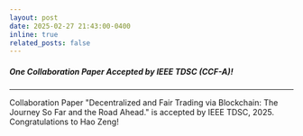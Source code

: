 ```yaml
---
layout: post
date: 2025-02-27 21:43:00-0400
inline: true
related_posts: false
---
```

##### One Collaboration Paper Accepted by **IEEE TDSC** (CCF-A)!

---
Collaboration Paper "Decentralized and Fair Trading via Blockchain: The Journey So Far and the Road Ahead." is accepted by IEEE TDSC, 2025. Congratulations to Hao Zeng!